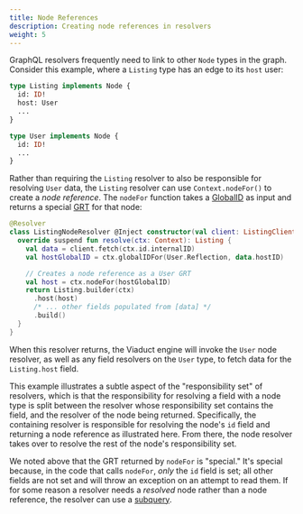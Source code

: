 ```yaml
---
title: Node References
description: Creating node references in resolvers
weight: 5
---
```


GraphQL resolvers frequently need to link to other `Node` types in the graph. Consider this example, where a `Listing` type has an edge to its `host` user:

```graphql
type Listing implements Node {
  id: ID!
  host: User
  ...
}

type User implements Node {
  id: ID!
  ...
}
```

Rather than requiring the `Listing` resolver to also be responsible for resolving `User` data, the `Listing` resolver can use `Context.nodeFor()` to create a *node reference*. The `nodeFor` function takes a [GlobalID](/docs/developers/globalids/) as input and returns a special [GRT](/docs/developers/generated_code/) for that node:

```kotlin
@Resolver
class ListingNodeResolver @Inject constructor(val client: ListingClient) : NodeResolvers.Listing() {
  override suspend fun resolve(ctx: Context): Listing {
    val data = client.fetch(ctx.id.internalID)
    val hostGlobalID = ctx.globalIDFor(User.Reflection, data.hostID)

    // Creates a node reference as a User GRT
    val host = ctx.nodeFor(hostGlobalID)
    return Listing.builder(ctx)
      .host(host)
      /* ... other fields populated from [data] */
      .build()
  }
}
```

When this resolver returns, the Viaduct engine will invoke the `User` node resolver, as well as any field resolvers on the `User` type, to fetch data for the `Listing.host` field.

This example illustrates a subtle aspect of the "responsibility set" of resolvers, which is that the responsibility for resolving a field with a node type is split between the resolver whose responsibility set contains the field, and the resolver of the node being returned. Specifically, the containing resolver is responsible for resolving the node's `id` field and returning a node reference as illustrated here. From there, the node resolver takes over to resolve the rest of the node's responsibility set.

We noted above that the GRT returned by `nodeFor` is "special." It's special because, in the code that calls `nodeFor`, *only* the `id` field is set; all other fields are not set and will throw an exception on an attempt to read them. If for some reason a resolver needs a *resolved* node rather than a node reference, the resolver can use a [subquery](/docs/developers/resolvers/subqueries).
